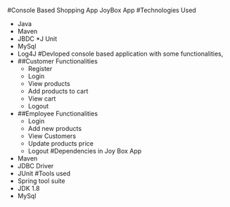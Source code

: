 #Console Based Shopping App
 JoyBox App
#Technologies Used
* Java
* Maven
* JBDC
*J Unit
* MySql
* Log4J
#Devloped console based application with some functionalities,
* ##Customer Functionalities
   * Register
   * Login
   * View products
   * Add products to  cart
   * View cart
   * Logout
* ##Employee Functionalities
   * Login
   * Add new products
   * View Customers
   * Update products price
   * Logout
#Dependencies in Joy Box App
* Maven
* JDBC Driver
* JUnit
#Tools used 
* Spring tool suite
* JDK 1.8
* MySql
